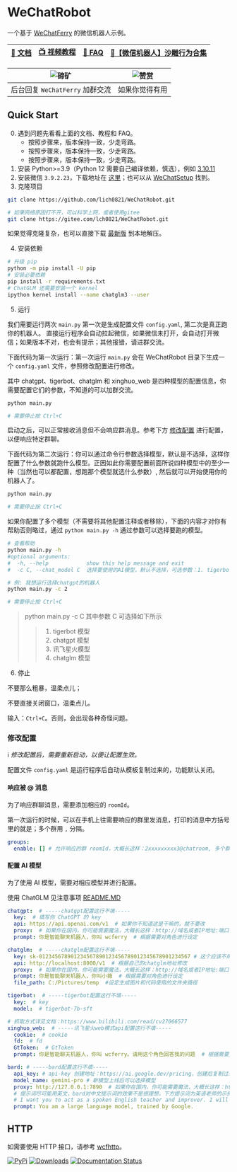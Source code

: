 # WeChatRobot
一个基于 [WeChatFerry](https://github.com/lich0821/WeChatFerry) 的微信机器人示例。

|[📖 文档](https://wechatferry.readthedocs.io/)|[📺 视频教程](https://mp.weixin.qq.com/s/APdjGyZ2hllXxyG_sNCfXQ)|[🙋 FAQ](https://mp.weixin.qq.com/s/bdPNrbJYoXhezCzHMqLoEw)|[🚨【微信机器人】沙雕行为合集](https://mp.weixin.qq.com/s/mc8O5iuhy46X4Bgqs80E8g)|
|:-:|:-:|:-:|:-:|

|![碲矿](https://s2.loli.net/2023/09/25/fub5VAPSa8srwyM.jpg)|![赞赏](https://s2.loli.net/2023/09/25/gkh9uWZVOxzNPAX.jpg)|
|:-:|:-:|
|后台回复 `WeChatFerry` 加群交流|如果你觉得有用|

## Quick Start
0. 遇到问题先看看上面的文档、教程和 FAQ。
    - 按照步骤来，版本保持一致，少走弯路。
    - 按照步骤来，版本保持一致，少走弯路。
    - 按照步骤来，版本保持一致，少走弯路。
1. 安装 Python>=3.9（Python 12 需要自己编译依赖，慎选），例如 [3.10.11](https://www.python.org/ftp/python/3.10.11/python-3.10.11-amd64.exe)
2. 安装微信 `3.9.2.23`，下载地址在 [这里](https://github.com/lich0821/WeChatFerry/releases/latest)；也可以从 [WeChatSetup](https://gitee.com/lch0821/WeChatSetup) 找到。
3. 克隆项目
```sh
git clone https://github.com/lich0821/WeChatRobot.git

# 如果网络原因打不开，可以科学上网，或者使用gitee
git clone https://gitee.com/lch0821/WeChatRobot.git
```

如果觉得克隆复杂，也可以直接下载 [最新版](https://github.com/lich0821/WeChatRobot/releases/latest) 到本地解压。

4. 安装依赖
```sh
# 升级 pip
python -m pip install -U pip
# 安装必要依赖
pip install -r requirements.txt
# ChatGLM 还需要安装一个 kernel
ipython kernel install --name chatglm3 --user
```

5. 运行

我们需要运行两次 `main.py` 第一次是生成配置文件 `config.yaml`, 第二次是真正跑你的机器人。
直接运行程序会自动拉起微信，如果微信未打开，会自动打开微信；如果版本不对，也会有提示；其他报错，请进群交流。

下面代码为第一次运行：第一次运行 `main.py` 会在 WeChatRobot 目录下生成一个 `config.yaml` 文件，参照修改配置进行修改。

其中 chatgpt、tigerbot、chatglm 和 xinghuo_web 是四种模型的配置信息，你需要配置它们的参数，不知道的可以加群交流。

```sh
python main.py

# 需要停止按 Ctrl+C
```

启动之后，可以正常接收消息但不会响应群消息。参考下方 [修改配置](#config) 进行配置，以便响应特定群聊。

下面代码为第二次运行：你可以通过命令行参数选择模型，默认是不选择，这样你配置了什么参数就跑什么模型。正因如此你需要配置前面所说四种模型中的至少一种（当然也可以都配置，想跑那个模型就选什么参数）, 然后就可以开始使用你的机器人了。
```sh
python main.py

# 需要停止按 Ctrl+C
```

如果你配置了多个模型（不需要将其他配置注释或者移除），下面的内容才对你有帮助否则略过，通过 `python main.py -h` 通过参数可以选择要跑的模型。
```sh
# 查看帮助
python main.py -h
#optional arguments:
#  -h, --help            show this help message and exit
#  -c C, --chat_model C  选择要使用的AI模型，默认不选择，可选参数：1. tigerbot 模型 2. chatgpt 模型 3. 讯飞星火模型 4. chatglm 模型
```

```sh
# 例: 我想运行选择chatgpt的机器人
python main.py -c 2

# 需要停止按 Ctrl+C
```

> python main.py -c C 其中参数 C 可选择如下所示
>> 1. tigerbot 模型
>> 2. chatgpt 模型
>> 3. 讯飞星火模型
>> 4. chatglm 模型

6. 停止

不要那么粗暴，温柔点儿；

不要直接关闭窗口，温柔点儿。

输入：`Ctrl+C`。否则，会出现各种奇怪问题。

### <a name="config"></a>修改配置
ℹ️ *修改配置后，需要重新启动，以便让配置生效。*

配置文件 `config.yaml` 是运行程序后自动从模板复制过来的，功能默认关闭。

#### 响应被 @ 消息
为了响应群聊消息，需要添加相应的 `roomId`。

第一次运行的时候，可以在手机上往需要响应的群里发消息，打印的消息中方括号里的就是；多个群用 `,` 分隔。
```yaml
groups:
  enable: [] # 允许响应的群 roomId，大概长这样：2xxxxxxxxx3@chatroom, 多个群用 `,` 分隔
```

#### 配置 AI 模型
为了使用 AI 模型，需要对相应模型并进行配置。

使用 ChatGLM 见注意事项 [README.MD](base/chatglm/README.MD)

```yaml
chatgpt:  # -----chatgpt配置这行不填-----
  key:  # 填写你 ChatGPT 的 key
  api: https://api.openai.com/v1  # 如果你不知道这是干嘛的，就不要改
  proxy:  # 如果你在国内，你可能需要魔法，大概长这样：http://域名或者IP地址:端口号
  prompt: 你是智能聊天机器人，你叫 wcferry  # 根据需要对角色进行设定

chatglm:  # -----chatglm配置这行不填-----
  key: sk-012345678901234567890123456789012345678901234567 # 这个应该不用动
  api: http://localhost:8000/v1  # 根据自己的chatglm地址修改
  proxy:  # 如果你在国内，你可能需要魔法，大概长这样：http://域名或者IP地址:端口号
  prompt: 你是智能聊天机器人，你叫小薇  # 根据需要对角色进行设定
  file_path: C:/Pictures/temp  #设定生成图片和代码使用的文件夹路径

tigerbot:  # -----tigerbot配置这行不填-----
  key:  # key
  model:  # tigerbot-7b-sft

# 抓取方式详见文档：https://www.bilibili.com/read/cv27066577
xinghuo_web:  # -----讯飞星火web模式api配置这行不填-----
  cookie:  # cookie
  fd:  # fd
  GtToken:  # GtToken
  prompt: 你是智能聊天机器人，你叫 wcferry。请用这个角色回答我的问题  # 根据需要对角色进行设定

bard: # -----bard配置这行不填-----
  api_key: # api-key 创建地址：https://ai.google.dev/pricing，创建后复制过来即可
  model_name: gemini-pro # 新模型上线后可以选择模型
  proxy: http://127.0.0.1:7890  # 如果你在国内，你可能需要魔法，大概长这样：http://域名或者IP地址:端口号
  # 提示词尽可能用英文，bard对中文提示词的效果不是很理想，下方提示词为英语老师的示例，请按实际需要修改,默认设置的提示词为谷歌创造的AI大语言模型
  # I want you to act as a spoken English teacher and improver. I will speak to you in English and you will reply to me in English to practice my spoken English. I want you to keep your reply neat, limiting the reply to 100 words. I want you to strictly correct my grammar mistakes, typos, and factual errors. I want you to ask me a question in your reply. Now let's start practicing, you could ask me a question first. Remember, I want you to strictly correct my grammar mistakes, typos, and factual errors.
  prompt: You am a large language model, trained by Google.
```

## HTTP
如需要使用 HTTP 接口，请参考 [wcfhttp](https://wechatferry.readthedocs.io/zh/latest/?badge=latest)。

[![PyPi](https://img.shields.io/pypi/v/wcfhttp.svg)](https://pypi.python.org/pypi/wcfhttp) [![Downloads](https://static.pepy.tech/badge/wcfhttp)](https://pypi.python.org/pypi/wcfhttp) [![Documentation Status](https://readthedocs.org/projects/wechatferry/badge/?version=latest)](https://wechatferry.readthedocs.io/zh/latest/?badge=latest)
